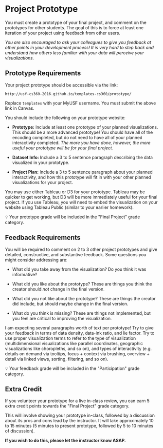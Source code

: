 # Project Prototype

You must create a prototype of your final project, and comment on the prototypes for other students. The goal of this is to force at least one iteration of your project using feedback from other users. 

*You are also encouraged to ask your colleagues to give you feedback at other points in your development process! It is very hard to step back and understand how others less familiar with your data will perceive your visualizations.*

## Prototype Requirements

Your project prototype should be accessible via the link:

```
http://usf-cs360-2016.github.io/templates-cs360/prototype/
```

Replace `templates` with your MyUSF username. You must submit the above link in Canvas.

You should include the following on your prototype website:

- **Prototype:** Include at least one prototype of your planned visualizations. This should be a more advanced prototype! You should have all of the encoding completed, but do not need to have all of your planned interactivity completed. *The more you have done, however, the more useful your prototype will be for your final project.*

- **Dataset Info:** Include a 3 to 5 sentence paragraph describing the data visualized in your prototype.

- **Project Plan:** Include a 3 to 5 sentence paragraph about your planned interactivity, and how this prototype will fit in with your other planned visualizations for your project.

You may use either Tableau or D3 for your prototype. Tableau may be quicker to get working, but D3 will be more immediately useful for your final project. If you use Tableau, you will need to embed the visualization on your website using Tableau Public (similar to your earlier homework).

:bulb: Your prototype grade will be included in the "Final Project" grade category.

## Feedback Requirements

You will be required to comment on 2 to 3 other project prototypes and give detailed, constructive, and substantive feedback. Some questions you might consider addressing are:

- What did you take away from the visualization? Do you think it was informative?

- What did you like about the prototype? These are things you think the creator should *not* change in the final version.

- What did you not like about the prototype? These are things the creator did include, but should maybe change in the final version.

- What do you think is missing? These are things not implemented, but you feel are critical to improving the visualization.

I am expecting several paragraphs worth of text per prototype! Try to give your feedback in terms of data density, data-ink ratio, and lie factor. Try to use proper visualization terms to refer to the type of visualization (multidimensional visualizations like parallel coordinates, geographic visualizations like choropleths, and so on), and types of interactivity (e.g. details on demand via tooltips, focus + context via brushing, overview + detail via linked views, sorting, filtering, and so on).

:bulb: Your feedback grade will be included in the "Participation" grade category.

## Extra Credit

If you volunteer your prototype for a live in-class review, you can earn 5 extra credit points towards the "Final Project" grade category. 

This will involve showing your prototype in-class, followed by a discussion about its pros and cons lead by the instructor. It will take approximately 10 to 15 minutes (5 minutes to present prototype, followed by 5 to 10  minutes of discussion).

**If you wish to do this, please let the instructor know ASAP.** 
